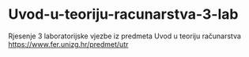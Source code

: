 # Uvod-u-teoriju-racunarstva-3-lab
Rjesenje 3 laboratorijske vjezbe iz predmeta Uvod u teoriju računarstva
https://www.fer.unizg.hr/predmet/utr
